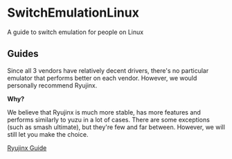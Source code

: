 # SwitchEmulationLinux

A guide to switch emulation for people on Linux

## Guides

Since all 3 vendors have relatively decent drivers, there's no particular emulator that performs better on each vendor. However, we would personally recommend Ryujinx.

**Why?**

We believe that Ryujinx is much more stable, has more features and performs similarly to yuzu in a lot of cases. There are some exceptions (such as smash ultimate), but they're few and far between. However, we will still let you make the choice.

[Ryujinx Guide](https://github.com/Abd-007/Switch-Emulators-Guide/blob/main/Yuzu.md)
